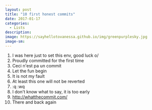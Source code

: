```yaml
---
layout: post
title: "10 first honest commits"
date: 2017-01-17
categories:
  - Lists
description:
image: https://sayhellotovanessa.github.io/img/greenpurplesky.jpg
image-sm:
---
```


1.  I was here just to set this env, good luck o/
2.  Proudly committed for the first time
3.  Ceci n'est pa un commit
4.  Let the fun begin
5.  It is not my fault
6.  At least this one will not be reverted
7.  :q :wq
8.  I don't know what to say, it is too early
9.  http://whatthecommit.com/
10. There and back again
